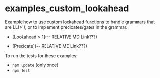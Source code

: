 # examples_custom_lookahead

Example how to use custom lookahead functions to handle grammars that are LL(>1),
or to implement predicates/gates in the grammar.

* [Lookahead > 1](-- RELATIVE MD Link???)

* [Predicate](-- RELATIVE MD Link???)

To run the tests for these examples:
* ```npm update``` (only once)
* ```npm test```

